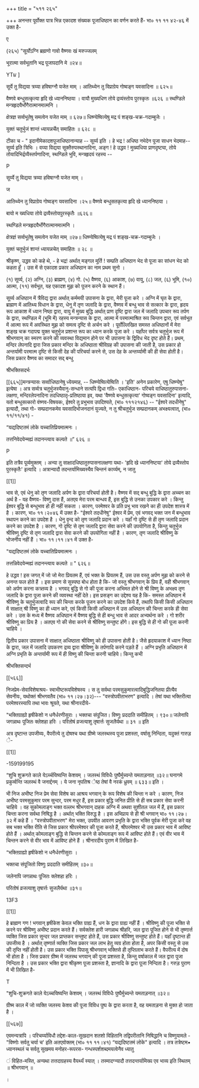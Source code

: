 +++
title = "५११ २६५"

+++
अनन्तर पूर्वोक्त पात्र भिन्न एकादश संख्यक पूजाधिष्ठान का वर्णन करते हैं- भा० ११ ११ ४२-४६ में उक्त है- 

ए 

(२६५) "सूर्योऽग्नि ब्रह्मणो गावो वैष्णवः खं मरुज्जलम् 

भूरात्मा सर्वभूतानि भद्र पूजापदानि मे ॥२४॥ 

YT૪ ] 

सूर्ये तु विद्यया त्रय्या हविषाग्नौ यजेत माम् । आतिथ्येन तु विप्राग्रेय गोष्वङ्ग यवसादिना ॥ ६२५॥ 

वैष्णवे बन्धुसत्कृत्या हृदि खे ध्याननिष्ठया । वायौ मुख्यधिण तोये द्रव्यंस्तोय पुरस्कृतः ॥६२६ ॥ स्थण्डिले मन्त्रहृदयैर्भोगैरात्मानमात्मनि । 

क्षेत्रज्ञ सर्व्वभूतेषु समत्वेन यजेत माम् ॥ ६२७॥ धिष्ण्येष्वित्येषु मद्र पं शङ्ख-चक्र-गदाम्बुजेः । 

युक्तं चतुर्भुजं शान्तं ध्यायन्नर्चेत् समाहितः ॥ ६२८ ॥ 



टीका च - " इदानीमेकादशपूजाधिष्ठानान्याह -- सूर्य्य इति । हे भद्र ! अधिष्ठ नभेदेन पूजा साधन भेदमाह--सूर्य्य इति त्रिभिः । वय्या विद्यया सूक्तैरुपस्थानादिना, अङ्ग ! हे उद्धव ! मुख्यधिया प्राणदृष्ट्या, तोये तोयादिभिर्द्रव्यैस्तर्पणादिना, स्थण्डिले भुवि, मन्त्रहृदयं रहस्य -- 

P 

सूर्य्ये तु विद्यया त्रय्या हविषाग्नौ यजेत माम् । 

ज 

आतिथ्येन तु विप्राग्रेय गोष्वङ्ग यवसादिना ।२५॥ वैष्णवे बन्धुसतकृत्या हृदि खे ध्याननिष्ठया । 

बायो म ख्यधिया तोये द्रव्यैस्तोयपुरस्कृतैः ॥६२६॥ 

स्थण्डिले मन्त्रहृदयैर्भोगैरात्मानमात्मनि । 

क्षेत्रज्ञं सर्व्वभूतेषु समत्वेन यजेत माम् ॥२७॥ धिष्ण्येष्वित्येषु मद्र पं शङ्ख-चक्र-गदाम्बुजेः । 

युक्तं चतुर्भुजं शान्तं ध्यायन्नचेत् समाहितः ॥ २८ ॥ 

श्रीकृष्ण, उद्धव को कहे थे, - हे भद्र! अर्थात् मङ्गल मूर्ति ! सम्प्रति अधिष्ठान भेद से पूजा का सांधन भेद को कहता हूँ । उस में से एकादश प्रकार अधिष्ठान का नाम प्रथम सुनो । 

(१) सूर्य्य, (२) अग्नि, (३) ब्राह्मण, (४) गो. (५) वैष्णव, (६) आकाश, (७) वायु, (८) जल, (६) भूमि, (१०) आत्मा, (११) सर्वभूत, यह एकादश मुझ को पूजन करने के स्थान हैं। 

सूर्य्य अधिष्ठान में त्रैविद्य द्वारा अर्थात् कर्ममयी उपासना के द्वारा, मेरी पूजा करे । अग्नि में घृत के द्वारा, ब्राह्मण में आतिथ्य विधान के द्वारा, धेनु में तृण जलादि के द्वारा, वैष्णव में बन्धु भाव से सत्कार के द्वारा, हृदय रूप आकाश में ध्यान निष्ठा द्वारा, वायु में मुख्य बुद्धि अर्थात् प्राण दृष्टि द्वारा जल में जलादि उपचार रूप तर्पण के द्वारा, स्थण्डिल में (भूमि में) रहस्य मन्त्रन्यास के द्वारा, आत्मा में परमात्माश्रित रूप चिन्तन द्वारा, एवं सर्वभूत में आत्मा रूप में अवस्थित मुझ को समत्व दृष्टि से अर्चन करे । पूर्वोल्लिखित समस्त अधिष्ठानों में मेरा शङ्ख चक्र गदापद्म युक्त चतुर्भुज प्रशान्त रूप का ध्यान करके पूजा करे । यहाँपर सर्वत्र चतुर्भुज रूप में श्रीभगवान् का स्मरण करने की व्यवस्था विद्यमान होने पर भी उपासना के द्विविध भेद दृष्ट होते हैं। प्रथम, मन्दिर लेपनादि द्वारा जिस प्रकार मन्दिर के अधिष्ठाता श्रीविग्रह की उपासना की जाती है, उस प्रकार हो अन्तर्यामी परमात्म दृष्टि से किसी देह की परिचर्या करने से, उस देह के अन्तर्य्यामी की ही सेवा होती है। जिस प्रकार वैष्णव का समादर सद् बन्धु 

श्रीभक्तिसदर्भः 

[[६६५]]मन्त्रन्यासः सर्व्वाधिष्ठानेषु ध्येयमाह, -- धिष्ण्येष्वित्येष्विति । 'इति' अनेन प्रकारेण, एषु धिष्ण्येषु" इत्येषा । अत्र सर्व्वत्र चतुर्भुजस्यैवानु-सन्धाने सत्यपि द्विधा गतिः- एकाधिष्ठान- परिचये वाधिष्ठातुरुपासना-लक्षणा, मन्दिरलेपनादिना तदधिष्ठातृ-प्रतिष्ठाया इव, यथा 'वैष्णवे बन्धुसत्कृत्या' गोष्वङ्ग यवसादिना' इत्यादि, यतो बन्धुसत्कारो वंष्णव-विषयकः, ईश्वरे तु प्रभुभाव उपदिश्यते, (भा० १११२१४६) -- "ईश्वरे तदधीनेषु" इत्यादौ, तथा गो- सम्प्रदानकमेव यवसादिभोजनदानं युज्यते, न तु श्रीचतुर्भुज सम्प्रदानकम् अभक्ष्यत्वात्, (भा० ११/११/४१) - 

“यद्यदिष्टतमं लोके यच्चातिप्रियमात्मनः । 

तत्तनिवेदयेन्मह्यं तदानन्त्याय कल्पते ॥” ६२६ ॥ 

P 

इति तत्रैव पूर्व्वमुक्तम् । अन्या तु साक्षादधिष्ठातुरुपासनालक्षणा यथा- 'हृदि खे ध्याननिष्टया' तोये द्रव्यैस्तोय पुरस्कृतैः' इत्यादि । अत्रान्यादौ तदन्तर्यामिख्यस्यैव चिन्तनं कार्य्यम्, न जातु 

[[1]]

भाव से, एवं धेनु को तृण जलादि अर्पण के द्वारा परिचर्या होती है। वैष्णव में सद् बन्धु बुद्धि के द्वारा अच्चन का अर्थ है - यह वैष्णव- विष्णु दास हैं, अतएव मेरा परम बान्धव हैं, इस बुद्धि से उनका उपकार करे । किन्तु ईश्वर बुद्धि से बन्धुभाव हो ही नहीं सकता । कारण, परमेश्वर के प्रति प्रभु भाव रखने का ही उपदेश शास्त्र में है । कारण, भा० ११।२०४६ में उक्त है- "ईश्वरे तदधीनेषु" ईश्वर में प्रेम, एवं भगवद् भक्त जन में बन्धुभाव स्थापन करने का उपदेश है । धेनु वृन्द को तृण जलादि प्रदान करे । यहाँ गो दृष्टि से ही तृण जलादि प्रदान करने का उपदेश है । कारण, गो दृष्टि से तृण जलादि द्वारा सेवा करने की उपयोगिता है, किन्तु चतुर्भुज श्रीविष्णु दृष्टि से तृण जलादि द्वारा सेवा करने की उपयोगिता नहीं है । कारण, तृण जलादि श्रीविष्णु के भोजनीय नहीं हैं । भा० ११।११।४१ में उक्त है- 

"यद्यदिष्टतमं लोके यच्चातिप्रियमात्मनः । 

तत्तन्निवेदयेन्मह्यं तदानन्त्याय कल्पते ॥ " ६२६॥ 

हे उद्धव ! इस जगत् में जो जो मेरा प्रियतम हैं, एवं भक्त के प्रियतम हैं, उस उस वस्तु अर्पण मुझ को करने से अनन्त फल होते हैं । इस प्रमाण से सुस्पष्ठ बोध होता है कि- जो वस्तु श्रीभगवान् के प्रिय हैं, वही श्रीभगवान् को अर्पण करना कत्र्तव्य है । भगवद् बुद्धि से गो की पूजा करना अभिमत होने से श्री विष्णु के अभक्ष्य तृण जलादि के द्वारा पूजा करने की व्यवस्था नहीं देते। इस प्रसङ्ग का उद्देश्य यह है कि- समस्त अधिष्ठान में श्रीविष्णु के चतुर्भुजत्वादि रूप की चिन्ता करके पूजन करने का उपदेश किये हैं, तथापि किसी किसी अधिष्ठान में साक्षात् श्री विष्णु का ही ध्यान करे, एवं किसी किसी अधिष्ठान में उस अधिष्ठान की चिन्ता करके ही सेवा करे । उस के मध्य में वैष्णव अधिष्ठान में वैष्णव बुद्धि से ही बन्धु भाव से आदर अभ्यर्थना करे । गो शरीर श्रीविष्णु का प्रिय है । अतएव गो की सेवा करने से श्रीविष्णु सन्तुष्ट होंगे। इस बुद्धि से ही गो की पूजा करनी चाहिये । 

द्वितीय प्रकार उपासना में साक्षात् अधिष्ठाता श्रीविष्णु को ही उपासना होती है। जैसे हृदयाकाश में ध्यान निष्ठा के द्वारा, जल में जलादि उपकरण द्रव्य द्वारा श्रीविष्णु के तर्पणादि करने पड़ते हैं । अग्नि प्रभृति अधिष्ठान में अग्नि प्रभृति के अन्तर्यामी रूप में ही विष्णु की चिन्ता करनी चाहिये। किन्तु कभी 

श्रीभक्तिसन्दर्भ 

[[५६६]] 

निजप्रेम-सेवाविशेषाश्रय- स्वाभीष्टरूपविशेषस्य । स तु सर्वथा परमसुकुमारत्वादिबुद्धिजनितया प्रीत्यैव सेवनीयः, यथोक्तं श्रीभगवतैव (भा० ११।२७।३२)--- "वस्त्रोपवीताभरण" इत्यादि । तेषां यथा भक्तिरीत्या परमेश्वरस्यापि तथा भावः श्रूयते, यथा श्रीनारदीये- 

"भक्तिग्राह्यो हृषीकेशो न धनैर्धरणीसुराः । भक्तचा संपूजित। विष्णुः प्रददाति समीहितम् । ९३०॥ जलेनापि जगन्नाथः पूजितः क्लेशहा हरिः । परितोषं व्रजत्याशु तृषार्त्तः सुजलैर्यथा ॥ ३१ ॥ इति 

अत्र दृष्टान्त उपजीव्यः, वैपरीत्ये तु दोषश्च यथा ग्रीष्मे जलस्थस्य पूजा प्रशस्ता, वर्षासु निन्दिता, यदुक्तं गारुड़ े- 

[[1]]

-159199195 

“शुचि शुक्रगते काले येऽर्च्चयिष्यन्ति केशवम् । जलस्थं विविधैः पुष्पैर्मुच्यन्ते यमताड़नात् ॥३२॥ घनागमे प्रकुर्व्वन्ति जलस्थं वै जनार्द्दनम् । ये जना नृपतिश्र ेष्ठ तेषां वै नरकं ध्रुवम् ॥ ६३३॥ इति । 

भी निज अभीष्ट निज प्रेम सेवा विशेष का आश्रय भगवान् के रूप विशेष की चिन्ता न करे । कारण, निज अभीष्ट परमसुकुमार परम सुन्दर, परम मधुर हैं, इस प्रकार बुद्धि जनित प्रीति से ही सब प्रकार सेवा करनी चाहिये । वह सुकोमलाङ्ग भक्त वल्लभ श्रीभगवान् दाहक अग्नि में अथवा सुशीतल जल में हैं, इस प्रकार चिन्ता करना सर्वथा निषिद्ध है । अर्थात् भक्ति विरुद्ध है । इस अभिप्राय से ही श्री भगवान् भा० ११।२७।३२ में कहे हैं । "वस्त्रोपवीताभरण" मेरा भक्त, उपवीत आवरण प्रभृति के द्वारा भक्ति पूर्वक मेरी पूजा करे वह सब भक्त भक्ति रीति से जिस प्रकार श्रीपरमेश्वर की पूजा करते हैं, श्रीपरमेश्वर भी उस प्रकार भाव में आविष्ट होते हैं । अर्थात् कोमलाङ्ग बुद्धि से चिन्तन करने से कोमलाङ्ग रूप में आविष्ट होते हैं। एवं वीर भाव में चिन्तन करने से वीर भाव में आविष्ट होने हैं । श्रीनारदीय पुराण में लिखित है- 

“भक्तिग्राह्यो हृषीकेशो न धनैर्धरणीसुराः । 

भक्तचा संपूजितो विष्णुः प्रददाति समीहितम् ॥३०॥ 

जलेनापि जगन्नाथः पूजितः क्लेशहा हरिः । 

परितोषं व्रजत्याशु तृषार्त्तः सुजलैर्यथा ॥३१॥ 

13F3 

[[1]]

हे ब्राह्मण गण ! भगवान् हृषीकेश केवल भक्ति ग्राह्य हैं, धन के द्वारा ग्राह्य नहीं हैं । श्रीविष्णु की पूजा भक्ति से करने पर श्रीविष्णु अभीष्ट प्रदान करते हैं। सर्वक्लेश हारी जगन्नाथ श्रीहरि, जल द्वारा पूजित होने से भी तृष्णार्त्त व्यक्ति जिस प्रकार सुन्दर जल प्राप्तकर सन्तुष्ट होते हैं, उस प्रकार श्रीविष्णु सन्तुष्ट होते हैं। यहाँ दृष्टान्त ही उपजीव्य है । अर्थात् तृष्णार्त व्यक्ति जिस प्रकार जल लाभ हेतु व्यग्र होता होता है, अपर किसी वस्तु से उस की तृप्ति नहीं होती है। उस प्रकार भक्ति पिपासु श्रीभगवान् भक्तिसे ही तृप्तिलाभ करते हैं। वैपरीत्य में दोष भी होता है । जिस प्रकार ग्रीष्म में जलस्थ भगवान् की पूजा प्रशस्ता है, किन्तु वर्षाकाल में जल द्वारा पूजा निन्दिता है । उस प्रकार भक्ति द्वारा श्रीकृष्ण पूजा प्रशस्ता है, ज्ञानादि के द्वारा पूजा निन्दिता है। गरुड़ पुराण में भी लिखित है- 

T 

"शुचि-शुक्रगते काले येऽच्चयिष्यन्ति केशवम् । जलस्थं विविधैः पुष्पैर्मुच्यन्ते यमताड़नात् ॥३२॥ 

ग्रीष्म काल में जो व्यक्ति जलस्य केशव की पूजा विविध पुष्प के द्वारा करता है, वह यमताड़ना से मुक्त हो जाता है । 



[[५६७]]

एवमन्यत्रापि । परिचर्य्याविधौ तद्देश-काल-सुखदान शतशो विहितानि तद्विपरीतानि निषिद्धानि च विष्णुयामले - "विष्णोः सर्वतु चर्या च' इति अतएवोक्तम् (भा० ११ ११।४१) “यद्यदिष्टतमं लोके" इत्यादि । तत्र तत्रेष्टम• ध्यानस्थलं च सर्वतु सुखमय मनोहर-रूपरस- गन्धस्पर्शशब्दमयत्वेनैव ध्यातु 

 ं विहित-मस्ति, अन्यथा तत्तदाग्रहस्य वैयर्थ्यं स्यात् । तस्मादग्न्यादौ तत्तदन्तर्यामिख्प एव भाव्य इति स्थितम् ॥ श्रीभगवान् ॥ 

। 
